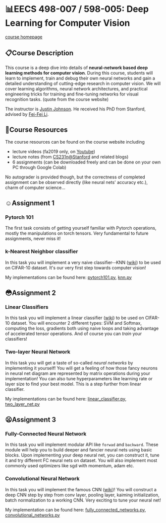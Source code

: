 
# 📊EECS 498-007 / 598-005: Deep Learning for Computer Vision
[course homepage](https://web.eecs.umich.edu/~justincj/teaching/eecs498/FA2019/)

## 📋Course Description

This course is a deep dive into details of **neural-network based deep learning methods for computer vision**. During this course, students will learn to implement, train and debug their own neural networks and gain a detailed understanding of cutting-edge research in computer vision. We will cover learning algorithms, neural network architectures, and practical engineering tricks for training and fine-tuning networks for visual recognition tasks. (quote from the course website)

The instructor is [Justin Johnson](https://cs.stanford.edu/people/jcjohns/). He received his PhD from Stanford, advised by [Fei-Fei Li](https://profiles.stanford.edu/fei-fei-li).

## 🏫Course Resources

The course resources can be found on the course website including

- lecture videos (fa2019 only, on [Youtube](https://www.youtube.com/playlist?list=PL5-TkQAfAZFbzxjBHtzdVCWE0Zbhomg7r))
- lecture notes (from [CS231n@Stanford](https://cs231n.github.io) and related blogs)
- 6 assignments (can be downloaded freely and can be done on your own PC through Google Colab)

No autograder is provided though, but the correctness of completed assignment can be observed directly (like neural nets' accuracy etc.), charm of computer science...

## ☺️Assignment 1

### Pytorch 101

The first task consists of getting yourself familiar with Pytorch operations, mostly the manipulations on torch tensors. Very fundamental to future assignments, never miss it!

### k-Nearest Neighbor classifier

In this task you will implement a very naive classifier--KNN ([wiki](https://en.wikipedia.org/wiki/K-nearest_neighbors_algorithm)) to be used on CIFAR-10 dataset. It's our very first step towards computer vision!

My implementations can be found here:
[pytorch101.py](./A1/pytorch101.py), [knn.py](./A1/knn.py)

## 😳Assignment 2

### Linear Classifiers

In this task you will implement a linear classifier ([wiki](https://en.wikipedia.org/wiki/Linear_classifier)) to be used on CIFAR-10 dataset. You will encounter 2 different types: SVM and Softmax, computing the loss, gradients both using naive loops and taking advantage of accelerated tensor operations. And of course you can *train* your classifiers!

### Two-layer Neural Network

In this task you will get a taste of so-called *neural networks* by implementing it yourself! You will get a feeling of how those fancy neurons in neural net diagram are represented by matrix operations during your implementation! You can also tune hyperparameters like learning rate or layer size to find your best model. This is a step further from linear classifier.

My implementations can be found here:
[linear_classifier.py](./A2/linear_classifier.py), [two_layer_net.py](./A2/two_layer_net.py)

## 😦Assignment 3

### Fully-Connected Neural Network

In this task you will implement modular API like `forwad` and `backward`. These module will help you to build deeper and fancier neural nets using basic blocks. Upon implementing your deep neural net, you can construct it, tune it and try different FC neural nets on dataset. You will also implement most commonly used optimizers like sgd with momentum, adam etc.

### Convolutional Neural Network

In this task you will implement the famous CNN ([wiki](https://en.wikipedia.org/wiki/Convolutional_neural_network))! You will construct a deep CNN step by step from conv layer, pooling layer, kaiming initialization, batch normalization to a working CNN. Very exciting to tune your neural net!

My implementation can be found here:
[fully_connected_networks.py](./A3/fully_connected_networks.py), [convolutional_networks.py](./A3/convolutional_networks.py)
